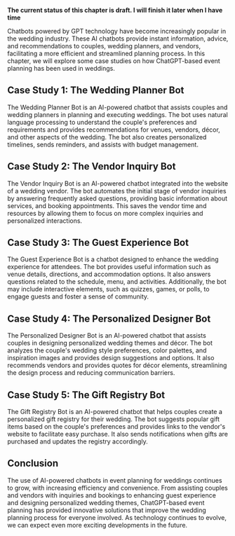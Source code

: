 **The current status of this chapter is draft. I will finish it later when I have time**

Chatbots powered by GPT technology have become increasingly popular in the wedding industry. These AI chatbots provide instant information, advice, and recommendations to couples, wedding planners, and vendors, facilitating a more efficient and streamlined planning process. In this chapter, we will explore some case studies on how ChatGPT-based event planning has been used in weddings.

Case Study 1: The Wedding Planner Bot
-------------------------------------

The Wedding Planner Bot is an AI-powered chatbot that assists couples and wedding planners in planning and executing weddings. The bot uses natural language processing to understand the couple's preferences and requirements and provides recommendations for venues, vendors, décor, and other aspects of the wedding. The bot also creates personalized timelines, sends reminders, and assists with budget management.

Case Study 2: The Vendor Inquiry Bot
------------------------------------

The Vendor Inquiry Bot is an AI-powered chatbot integrated into the website of a wedding vendor. The bot automates the initial stage of vendor inquiries by answering frequently asked questions, providing basic information about services, and booking appointments. This saves the vendor time and resources by allowing them to focus on more complex inquiries and personalized interactions.

Case Study 3: The Guest Experience Bot
--------------------------------------

The Guest Experience Bot is a chatbot designed to enhance the wedding experience for attendees. The bot provides useful information such as venue details, directions, and accommodation options. It also answers questions related to the schedule, menu, and activities. Additionally, the bot may include interactive elements, such as quizzes, games, or polls, to engage guests and foster a sense of community.

Case Study 4: The Personalized Designer Bot
-------------------------------------------

The Personalized Designer Bot is an AI-powered chatbot that assists couples in designing personalized wedding themes and décor. The bot analyzes the couple's wedding style preferences, color palettes, and inspiration images and provides design suggestions and options. It also recommends vendors and provides quotes for décor elements, streamlining the design process and reducing communication barriers.

Case Study 5: The Gift Registry Bot
-----------------------------------

The Gift Registry Bot is an AI-powered chatbot that helps couples create a personalized gift registry for their wedding. The bot suggests popular gift items based on the couple's preferences and provides links to the vendor's website to facilitate easy purchase. It also sends notifications when gifts are purchased and updates the registry accordingly.

Conclusion
----------

The use of AI-powered chatbots in event planning for weddings continues to grow, with increasing efficiency and convenience. From assisting couples and vendors with inquiries and bookings to enhancing guest experience and designing personalized wedding themes, ChatGPT-based event planning has provided innovative solutions that improve the wedding planning process for everyone involved. As technology continues to evolve, we can expect even more exciting developments in the future.
